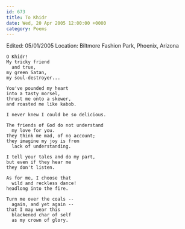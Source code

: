 ```yaml
---
id: 673
title: To Khidr
date: Wed, 20 Apr 2005 12:00:00 +0000
category: Poems
---
```


Edited: 05/01/2005
Location: Biltmore Fashion Park, Phoenix, Arizona

    O Khidr!  
    My tricky friend  
      and true,  
    my green Satan,  
    my soul-destroyer...

    You've pounded my heart  
    into a tasty morsel,  
    thrust me onto a skewer,  
    and roasted me like kabob.

    I never knew I could be so delicious.

    The friends of God do not understand  
      my love for you.  
    They think me mad, of no account;  
    they imagine my joy is from  
      lack of understanding.

    I tell your tales and do my part,  
    but even if they hear me  
    they don't listen.

    As for me, I choose that  
      wild and reckless dance!  
    headlong into the fire.

    Turn me over the coals --  
      again, and yet again --  
    that I may wear this  
      blackened char of self  
      as my crown of glory.


